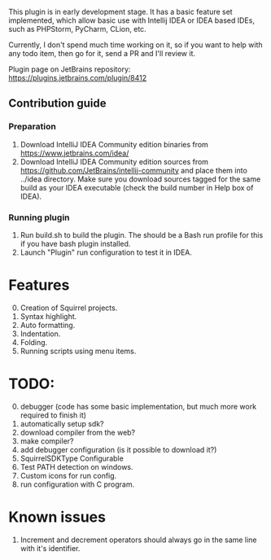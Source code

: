 This plugin is in early development stage. It has a basic feature set implemented, which allow basic use with
Intellij IDEA or IDEA based IDEs, such as PHPStorm, PyCharm, CLion, etc.

Currently, I don't spend much time working on it, so if you want to help with any todo item, then go for it, send a PR
and I'll review it.

Plugin page on JetBrains repository:
https://plugins.jetbrains.com/plugin/8412

## Contribution guide

### Preparation

1. Download IntelliJ IDEA Community edition binaries from https://www.jetbrains.com/idea/
2. Download IntelliJ IDEA Community edition sources from https://github.com/JetBrains/intellij-community and place them
   into ../idea directory. Make sure you download sources tagged for the same build as your IDEA executable (check the
   build number in Help box of IDEA).

### Running plugin

1. Run build.sh to build the plugin. The should be a Bash run profile for this if you have bash plugin installed.
2. Launch "Plugin" run configuration to test it in IDEA.

# Features

0. Creation of Squirrel projects.
1. Syntax highlight.
2. Auto formatting.
3. Indentation.
4. Folding.
5. Running scripts using menu items.

# TODO:

0. debugger (code has some basic implementation, but much more work required to finish it)
1. automatically setup sdk?
2. download compiler from the web?
3. make compiler?
5. add debugger configuration (is it possible to download it?)
6. SquirrelSDKType Configurable
8. Test PATH detection on windows.
9. Custom icons for run config.
10. run configuration with C program.

# Known issues

1. Increment and decrement operators should always go in the same line with it's identifier.
